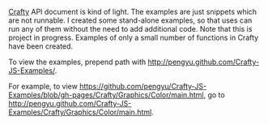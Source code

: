 [Crafty](http://craftyjs.com) API document is kind of light. The examples are just snippets which are not runnable. I created some stand-alone examples, so that uses can run any of them without the need to add additional code. Note that this is project in progress. Examples of only a small number of functions in Crafty have been created.

To view the examples, prepend path with <http://pengyu.github.com/Crafty-JS-Examples/>.

For example, to view <https://github.com/pengyu/Crafty-JS-Examples/blob/gh-pages/Crafty/Graphics/Color/main.html>, go to <http://pengyu.github.com/Crafty-JS-Examples/Crafty/Graphics/Color/main.html>.
